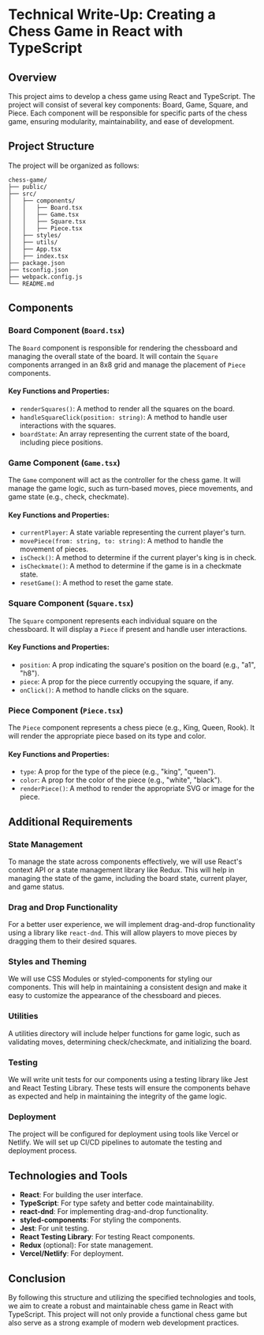 # Technical Write-Up: Creating a Chess Game in React with TypeScript

## Overview
This project aims to develop a chess game using React and TypeScript. The project will consist of several key components: Board, Game, Square, and Piece. Each component will be responsible for specific parts of the chess game, ensuring modularity, maintainability, and ease of development.

## Project Structure
The project will be organized as follows:

```
chess-game/
├── public/
├── src/
│   ├── components/
│   │   ├── Board.tsx
│   │   ├── Game.tsx
│   │   ├── Square.tsx
│   │   ├── Piece.tsx
│   ├── styles/
│   ├── utils/
│   ├── App.tsx
│   ├── index.tsx
├── package.json
├── tsconfig.json
├── webpack.config.js
└── README.md
```

## Components

### Board Component (`Board.tsx`)
The `Board` component is responsible for rendering the chessboard and managing the overall state of the board. It will contain the `Square` components arranged in an 8x8 grid and manage the placement of `Piece` components.

#### Key Functions and Properties:
- `renderSquares()`: A method to render all the squares on the board.
- `handleSquareClick(position: string)`: A method to handle user interactions with the squares.
- `boardState`: An array representing the current state of the board, including piece positions.

### Game Component (`Game.tsx`)
The `Game` component will act as the controller for the chess game. It will manage the game logic, such as turn-based moves, piece movements, and game state (e.g., check, checkmate).

#### Key Functions and Properties:
- `currentPlayer`: A state variable representing the current player's turn.
- `movePiece(from: string, to: string)`: A method to handle the movement of pieces.
- `isCheck()`: A method to determine if the current player's king is in check.
- `isCheckmate()`: A method to determine if the game is in a checkmate state.
- `resetGame()`: A method to reset the game state.

### Square Component (`Square.tsx`)
The `Square` component represents each individual square on the chessboard. It will display a `Piece` if present and handle user interactions.

#### Key Functions and Properties:
- `position`: A prop indicating the square's position on the board (e.g., "a1", "h8").
- `piece`: A prop for the piece currently occupying the square, if any.
- `onClick()`: A method to handle clicks on the square.

### Piece Component (`Piece.tsx`)
The `Piece` component represents a chess piece (e.g., King, Queen, Rook). It will render the appropriate piece based on its type and color.

#### Key Functions and Properties:
- `type`: A prop for the type of the piece (e.g., "king", "queen").
- `color`: A prop for the color of the piece (e.g., "white", "black").
- `renderPiece()`: A method to render the appropriate SVG or image for the piece.

## Additional Requirements

### State Management
To manage the state across components effectively, we will use React's context API or a state management library like Redux. This will help in managing the state of the game, including the board state, current player, and game status.

### Drag and Drop Functionality
For a better user experience, we will implement drag-and-drop functionality using a library like `react-dnd`. This will allow players to move pieces by dragging them to their desired squares.

### Styles and Theming
We will use CSS Modules or styled-components for styling our components. This will help in maintaining a consistent design and make it easy to customize the appearance of the chessboard and pieces.

### Utilities
A utilities directory will include helper functions for game logic, such as validating moves, determining check/checkmate, and initializing the board.

### Testing
We will write unit tests for our components using a testing library like Jest and React Testing Library. These tests will ensure the components behave as expected and help in maintaining the integrity of the game logic.

### Deployment
The project will be configured for deployment using tools like Vercel or Netlify. We will set up CI/CD pipelines to automate the testing and deployment process.

## Technologies and Tools
- **React**: For building the user interface.
- **TypeScript**: For type safety and better code maintainability.
- **react-dnd**: For implementing drag-and-drop functionality.
- **styled-components**: For styling the components.
- **Jest**: For unit testing.
- **React Testing Library**: For testing React components.
- **Redux** (optional): For state management.
- **Vercel/Netlify**: For deployment.

## Conclusion
By following this structure and utilizing the specified technologies and tools, we aim to create a robust and maintainable chess game in React with TypeScript. This project will not only provide a functional chess game but also serve as a strong example of modern web development practices.
